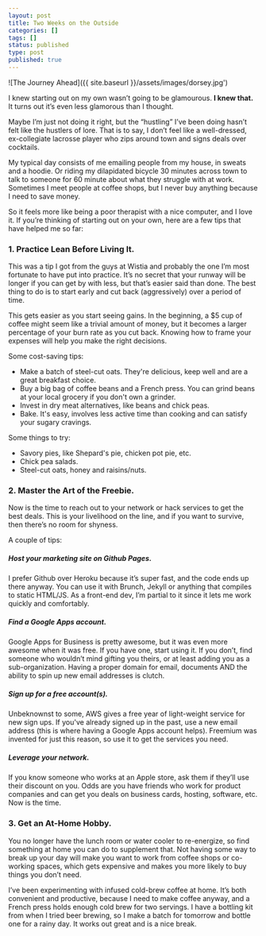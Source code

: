 ```yaml
---
layout: post
title: Two Weeks on the Outside
categories: []
tags: []
status: published
type: post
published: true
---
```

![The Journey Ahead]({{ site.baseurl }}/assets/images/dorsey.jpg')

I knew starting out on my own wasn’t going to be glamourous. **I knew that.** It turns out it’s even less glamorous than I thought.

Maybe I’m just not doing it right, but the “hustling” I’ve been doing hasn’t felt like the hustlers of lore. That is to say, I don’t feel like a well-dressed, ex-collegiate lacrosse player who zips around town and signs deals over cocktails.

My typical day consists of me emailing people from my house, in sweats and a hoodie. Or riding my dilapidated bicycle 30 minutes across town to talk to someone for 60 minute about what they struggle with at work. Sometimes I meet people at coffee shops, but I never buy anything because I need to save money.

So it feels more like being a poor therapist with a nice computer, and I love it. If you’re thinking of starting out on your own, here are a few tips that have helped me so far:

### 1. Practice Lean Before Living It.

This was a tip I got from the guys at Wistia and probably the one I’m most fortunate to have put into practice. It’s no secret that your runway will be longer if you can get by with less, but that’s easier said than done. The best thing to do is to start early and cut back (aggressively) over a period of time.

This gets easier as you start seeing gains. In the beginning, a $5 cup of coffee might seem like a trivial amount of money, but it becomes a larger percentage of your burn rate as you cut back. Knowing how to frame your expenses will help you make the right decisions.

Some cost-saving tips:

* Make a batch of steel-cut oats. They're delicious, keep well and are a great breakfast choice.
* Buy a big bag of coffee beans and a French press. You can grind beans at your local grocery if you don't own a grinder.
* Invest in dry meat alternatives, like beans and chick peas.
* Bake. It's easy, involves less active time than cooking and can satisfy your sugary cravings.

Some things to try:

* Savory pies, like Shepard's pie, chicken pot pie, etc.
* Chick pea salads.
* Steel-cut oats, honey and raisins/nuts.

### 2. Master the Art of the Freebie.

Now is the time to reach out to your network or hack services to get the best deals. This is your livelihood on the line, and if you want to survive, then there’s no room for shyness.

A couple of tips:

##### Host your marketing site on Github Pages.

I prefer Github over Heroku because it’s super fast, and the code ends up there anyway. You can use it with Brunch, Jekyll or anything that compiles to static HTML/JS. As a front-end dev, I’m partial to it since it lets me work quickly and comfortably.

##### Find a Google Apps account.

Google Apps for Business is pretty awesome, but it was even more awesome when it was free. If you have one, start using it. If you don’t, find someone who wouldn’t mind gifting you theirs, or at least adding you as a sub-organization. Having a proper domain for email, documents AND the ability to spin up new email addresses is clutch.

##### Sign up for a free account(s).

Unbeknownst to some, AWS gives a free year of light-weight service for new sign ups. If you've already signed up in the past, use a new email address (this is where having a Google Apps account helps). Freemium was invented for just this reason, so use it to get the services you need.

##### Leverage your network.

If you know someone who works at an Apple store, ask them if they’ll use their discount on you. Odds are you have friends who work for product companies and can get you deals on business cards, hosting, software, etc. Now is the time.

### 3. Get an At-Home Hobby.

You no longer have the lunch room or water cooler to re-energize, so find something at home you can do to supplement that. Not having some way to break up your day will make you want to work from coffee shops or co-working spaces, which gets expensive and makes you more likely to buy things you don’t need.

I’ve been experimenting with infused cold-brew coffee at home. It’s both convenient and productive, because I need to make coffee anyway, and a French press holds enough cold brew for two servings. I have a bottling kit from when I tried beer brewing, so I make a batch for tomorrow and bottle one for a rainy day. It works out great and is a nice break.
